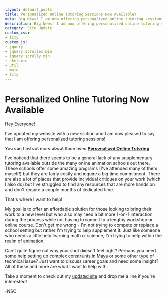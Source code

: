 ```yaml
---
layout: default_posts
title: Personalized Online Tutoring Sessions Now Available!
meta: Big News! I am now offering personalized online tutoring sessions!
description: Big News! I am now offering personalized online tutoring sessions!
category: Site Update
custom_css:
- lity
custom_js:
- jquery
- jquery.scrollex.min
- jquery.scrolly.min
- skel.min
- util
- main
- lity
---
```

<h1 class="major">Personalized Online Tutoring Now Available</h1>

Hey Everyone!

I've updated my website with a new section and I am now pleased to say that I am offering personalized tutoring sessions! 

You can find out more about them here: **[Personalized Online Tutoring](https://www.nick-st-clair.com/tutoring)**

I've noticed that there seems to be a general lack of any supplementary tutoring available outside the many online animation schools out there. These schools offer some amazing programs (I've attended many of them myself!) but they are fairly costly and require a big time commitment.   There are also a lot of places that provide individual critiques on your work (which I also do) but I've struggled to find any resources that are more hands on and don't require a couple months of dedicated time. 

That's where I want to help!

My goal is to offer an affordable solution for those looking to bring their work to a new level but who also may need a bit more 1-on-1 interaction during the process while not having to commit to a lengthy workshop or online course. 
Don't get me wrong - I'm not trying to compete or replace a school setting but rather I'm trying to help supplement it. Just like someone who needs a little help learning math or science, I'm trying to help within the realm of animation. 

Can't quite figure out why your shot doesn't feel right? Perhaps you need some help setting up complex constraints in Maya or some other type of technical issue? Just want to discuss career goals and need some insight? All of these and more are what I want to help with. 

Take a moment to check out my [updated site](https://www.nick-st-clair.com/tutoring) and drop me a line if you're interested!


-NSC
